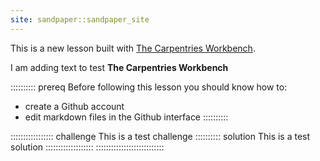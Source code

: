 ```yaml
---
site: sandpaper::sandpaper_site
---
```


This is a new lesson built with [The Carpentries Workbench][workbench]. 

I am adding text to test **The Carpentries Workbench**

:::::::::: prereq 
Before following this lesson you should know how to: 
- create a Github account 
- edit markdown files in the Github interface 
::::::::::

::::::::::::::::: challenge
This is a test challenge 
:::::::::: solution
This is a test solution
:::::::::::::::::::
:::::::::::::::::::::::::::

[workbench]: https://carpentries.github.io/sandpaper-docs

